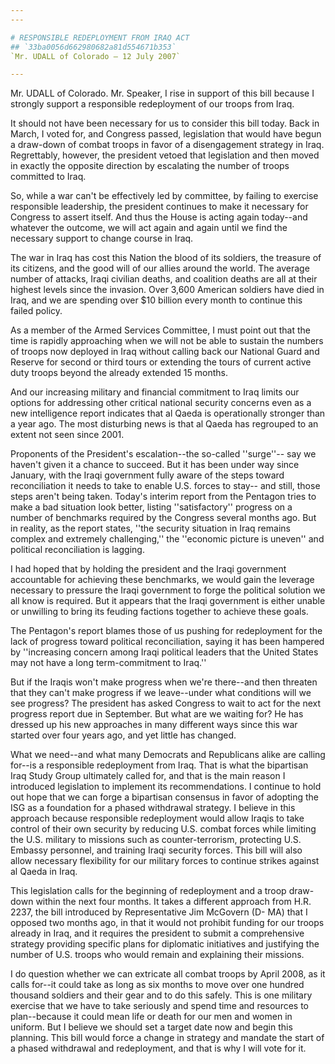 ```yaml
---
---

# RESPONSIBLE REDEPLOYMENT FROM IRAQ ACT
## `33ba0056d662980682a81d554671b353`
`Mr. UDALL of Colorado — 12 July 2007`

---
```



Mr. UDALL of Colorado. Mr. Speaker, I rise in support of this bill 
because I strongly support a responsible redeployment of our troops 
from Iraq.

It should not have been necessary for us to consider this bill today. 
Back in March, I voted for, and Congress passed, legislation that would 
have begun a draw-down of combat troops in favor of a disengagement 
strategy in Iraq. Regrettably, however, the president vetoed that 
legislation and then moved in exactly the opposite direction by 
escalating the number of troops committed to Iraq.

So, while a war can't be effectively led by committee, by failing to 
exercise responsible leadership, the president continues to make it 
necessary for Congress to assert itself. And thus the House is acting 
again today--and whatever the outcome, we will act again and again 
until we find the necessary support to change course in Iraq.

The war in Iraq has cost this Nation the blood of its soldiers, the 
treasure of its citizens, and the good will of our allies around the 
world. The average number of attacks, Iraqi civilian deaths, and 
coalition deaths are all at their highest levels since the invasion. 
Over 3,600 American soldiers have died in Iraq, and we are spending 
over $10 billion every month to continue this failed policy.

As a member of the Armed Services Committee, I must point out that 
the time is rapidly approaching when we will not be able to sustain the 
numbers of troops now deployed in Iraq without calling back our 
National Guard and Reserve for second or third tours or extending the 
tours of current active duty troops beyond the already extended 15 
months.



And our increasing military and financial commitment to Iraq limits 
our options for addressing other critical national security concerns 
even as a new intelligence report indicates that al Qaeda is 
operationally stronger than a year ago. The most disturbing news is 
that al Qaeda has regrouped to an extent not seen since 2001.

Proponents of the President's escalation--the so-called ''surge''--
say we haven't given it a chance to succeed. But it has been under way 
since January, with the Iraqi government fully aware of the steps 
toward reconciliation it needs to take to enable U.S. forces to stay--
and still, those steps aren't being taken. Today's interim report from 
the Pentagon tries to make a bad situation look better, listing 
''satisfactory'' progress on a number of benchmarks required by the 
Congress several months ago. But in reality, as the report states, 
''the security situation in Iraq remains complex and extremely 
challenging,'' the ''economic picture is uneven'' and political 
reconciliation is lagging.

I had hoped that by holding the president and the Iraqi government 
accountable for achieving these benchmarks, we would gain the leverage 
necessary to pressure the Iraqi government to forge the political 
solution we all know is required. But it appears that the Iraqi 
government is either unable or unwilling to bring its feuding factions 
together to achieve these goals.

The Pentagon's report blames those of us pushing for redeployment for 
the lack of progress toward political reconciliation, saying it has 
been hampered by ''increasing concern among Iraqi political leaders 
that the United States may not have a long term-commitment to Iraq.''

But if the Iraqis won't make progress when we're there--and then 
threaten that they can't make progress if we leave--under what 
conditions will we see progress? The president has asked Congress to 
wait to act for the next progress report due in September. But what are 
we waiting for? He has dressed up his new approaches in many different 
ways since this war started over four years ago, and yet little has 
changed.

What we need--and what many Democrats and Republicans alike are 
calling for--is a responsible redeployment from Iraq. That is what the 
bipartisan Iraq Study Group ultimately called for, and that is the main 
reason I introduced legislation to implement its recommendations. I 
continue to hold out hope that we can forge a bipartisan consensus in 
favor of adopting the ISG as a foundation for a phased withdrawal 
strategy. I believe in this approach because responsible redeployment 
would allow Iraqis to take control of their own security by reducing 
U.S. combat forces while limiting the U.S. military to missions such as 
counter-terrorism, protecting U.S. Embassy personnel, and training 
Iraqi security forces. This bill will also allow necessary flexibility 
for our military forces to continue strikes against al Qaeda in Iraq.

This legislation calls for the beginning of redeployment and a troop 
draw-down within the next four months. It takes a different approach 
from H.R. 2237, the bill introduced by Representative Jim McGovern (D-
MA) that I opposed two months ago, in that it would not prohibit 
funding for our troops already in Iraq, and it requires the president 
to submit a comprehensive strategy providing specific plans for 
diplomatic initiatives and justifying the number of U.S. troops who 
would remain and explaining their missions.

I do question whether we can extricate all combat troops by April 
2008, as it calls for--it could take as long as six months to move over 
one hundred thousand soldiers and their gear and to do this safely. 
This is one military exercise that we have to take seriously and spend 
time and resources to plan--because it could mean life or death for our 
men and women in uniform. But I believe we should set a target date now 
and begin this planning. This bill would force a change in strategy and 
mandate the start of a phased withdrawal and redeployment, and that is 
why I will vote for it.